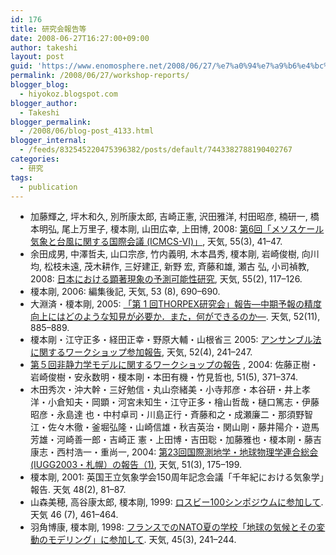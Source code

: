 ```yaml
---
id: 176
title: 研究会報告等
date: 2008-06-27T16:27:00+09:00
author: takeshi
layout: post
guid: 'https://www.enomosphere.net/2008/06/27/%e7%a0%94%e7%a9%b6%e4%bc%9a%e5%a0%b1%e5%91%8a%e7%ad%89/'
permalink: /2008/06/27/workshop-reports/
blogger_blog:
  - hiyokoz.blogspot.com
blogger_author:
  - Takeshi
blogger_permalink:
  - /2008/06/blog-post_4133.html
blogger_internal:
  - /feeds/832545220475396382/posts/default/7443382788190402767
categories:
  - 研究
tags:
  - publication
---
```

<ul style="padding-left: 16px; margin-left: 16px;">
 	<li>加藤輝之, 坪木和久, 別所康太郎, 吉崎正憲, 沢田雅洋, 村田昭彦, 楠研一, 橋本明弘, 尾上万里子, 榎本剛, 山田広幸, 上田博, 2008: <a href="http://www.metsoc.jp/tenki/pdf/2008/2008_03_0041.pdf">第6回「メソスケール気象と台風に関する国際会議 (ICMCS-VI)」</a>, 天気, 55(3), 41–47.</li>
 	<li>余田成男, 中澤哲夫, 山口宗彦, 竹内義明, 木本昌秀, 榎本剛, 岩崎俊樹, 向川 均, 松枝未遠, 茂木耕作, 三好建正, 新野 宏, 斉藤和雄, 瀬古 弘, 小司禎教, 2008: <a href="http://www.metsoc.jp/tenki/pdf/2008/2008_02_0039.pdf">日本における顕著現象の予測可能性研究</a>, 天気, 55(2), 117–126.</li>
 	<li>榎本剛, 2006: 編集後記, 天気, 53 (8), 690–690.</li>
 	<li>大淵済・榎本剛, 2005: <a href="http://www.metsoc.jp/tenki/pdf/2005/2005_11_0885.pdf" rel="nofollow">「第 1 回THORPEX研究会」報告—中期予報の精度向上にはどのような知見が必要か．また，何ができるのか—</a>. 天気, 52(11), 885–889.</li>
 	<li>榎本剛・江守正多・経田正幸・野原大輔・山根省三 2005: <a href="http://www.metsoc.jp/tenki/pdf/2005/2005_04_0241.pdf" rel="nofollow">アンサンブル法に関するワークショップ参加報告</a>, 天気, 52(4), 241–247.</li>
 	<li><a href="http://www.metsoc.jp/tenki/pdf/2004/2004_05_0371.pdf" rel="nofollow">第５回非静力学モデルに関するワークショップの報告</a> , 2004: 佐藤正樹・岩崎俊樹・安永数明・榎本剛・本田有機・竹見哲也, 51(5), 371–374.</li>
 	<li>木田秀次・沖大幹・三好勉信・丸山奈緒美・小寺邦彦・本谷研・井上孝洋・小倉知夫・岡顕・河宮未知生・江守正多・檜山哲哉・樋口篤志・伊藤昭彦・永島達 也・中村卓司・川島正行・斉藤和之・成瀬廉二・那須野智江・佐々木徹・釜堀弘隆・山崎信雄・秋吉英治・関山剛・藤井陽介・遊馬芳雄・河崎善一郎・吉崎正 憲・上田博・吉田聡・加藤雅也・榎本剛・藤吉康志・西村浩一・重尚一, 2004: <a href="http://www.metsoc.jp/tenki/pdf/2004/2004_03_0175.pdf" rel="nofollow">第23回国際測地学・地球物理学連合総会(IUGG2003・札幌）の報告（1)</a>, 天気, 51(3), 175–199.</li>
 	<li>榎本剛, 2001: 英国王立気象学会150周年記念会議「千年紀における気象学」報告. 天気 48(2), 81–87.</li>
 	<li>山森美穂, 高谷康太郎, 榎本剛, 1999: <a href="http://www.metsoc.jp/tenki/pdf/1999/1999_07_0461.pdf">ロスビー100シンポジウムに参加して</a>. 天気 46 (7), 461–464.</li>
 	<li>羽角博康, 榎本剛, 1998: <a href="http://www.metsoc.jp/tenki/pdf/1998/1998_03_0241.pdf">フランスでのNATO夏の学校「地球の気候とその変動のモデリング」に参加して</a>. 天気, 45(3), 241–244.</li>
</ul>